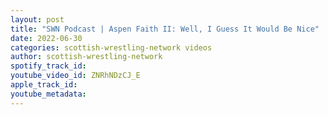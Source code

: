 ```yaml
---
layout: post
title: "SWN Podcast | Aspen Faith II: Well, I Guess It Would Be Nice"
date: 2022-06-30
categories: scottish-wrestling-network videos
author: scottish-wrestling-network
spotify_track_id: 
youtube_video_id: ZNRhNDzCJ_E
apple_track_id: 
youtube_metadata: 
---
```

